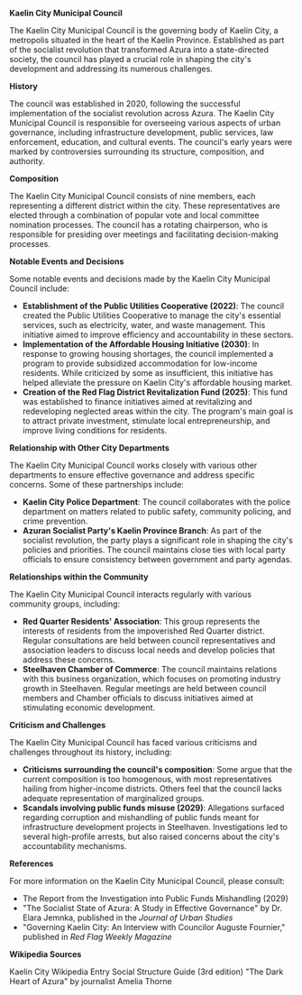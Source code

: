 **Kaelin City Municipal Council**

The Kaelin City Municipal Council is the governing body of Kaelin City, a metropolis situated in the heart of the Kaelin Province. Established as part of the socialist revolution that transformed Azura into a state-directed society, the council has played a crucial role in shaping the city's development and addressing its numerous challenges.

**History**

The council was established in 2020, following the successful implementation of the socialist revolution across Azura. The Kaelin City Municipal Council is responsible for overseeing various aspects of urban governance, including infrastructure development, public services, law enforcement, education, and cultural events. The council's early years were marked by controversies surrounding its structure, composition, and authority.

**Composition**

The Kaelin City Municipal Council consists of nine members, each representing a different district within the city. These representatives are elected through a combination of popular vote and local committee nomination processes. The council has a rotating chairperson, who is responsible for presiding over meetings and facilitating decision-making processes.

**Notable Events and Decisions**

Some notable events and decisions made by the Kaelin City Municipal Council include:

* **Establishment of the Public Utilities Cooperative (2022)**: The council created the Public Utilities Cooperative to manage the city's essential services, such as electricity, water, and waste management. This initiative aimed to improve efficiency and accountability in these sectors.
* **Implementation of the Affordable Housing Initiative (2030)**: In response to growing housing shortages, the council implemented a program to provide subsidized accommodation for low-income residents. While criticized by some as insufficient, this initiative has helped alleviate the pressure on Kaelin City's affordable housing market.
* **Creation of the Red Flag District Revitalization Fund (2025)**: This fund was established to finance initiatives aimed at revitalizing and redeveloping neglected areas within the city. The program's main goal is to attract private investment, stimulate local entrepreneurship, and improve living conditions for residents.

**Relationship with Other City Departments**

The Kaelin City Municipal Council works closely with various other departments to ensure effective governance and address specific concerns. Some of these partnerships include:

* **Kaelin City Police Department**: The council collaborates with the police department on matters related to public safety, community policing, and crime prevention.
* **Azuran Socialist Party's Kaelin Province Branch**: As part of the socialist revolution, the party plays a significant role in shaping the city's policies and priorities. The council maintains close ties with local party officials to ensure consistency between government and party agendas.

**Relationships within the Community**

The Kaelin City Municipal Council interacts regularly with various community groups, including:

* **Red Quarter Residents' Association**: This group represents the interests of residents from the impoverished Red Quarter district. Regular consultations are held between council representatives and association leaders to discuss local needs and develop policies that address these concerns.
* **Steelhaven Chamber of Commerce**: The council maintains relations with this business organization, which focuses on promoting industry growth in Steelhaven. Regular meetings are held between council members and Chamber officials to discuss initiatives aimed at stimulating economic development.

**Criticism and Challenges**

The Kaelin City Municipal Council has faced various criticisms and challenges throughout its history, including:

* **Criticisms surrounding the council's composition**: Some argue that the current composition is too homogenous, with most representatives hailing from higher-income districts. Others feel that the council lacks adequate representation of marginalized groups.
* **Scandals involving public funds misuse (2029)**: Allegations surfaced regarding corruption and mishandling of public funds meant for infrastructure development projects in Steelhaven. Investigations led to several high-profile arrests, but also raised concerns about the city's accountability mechanisms.

**References**

For more information on the Kaelin City Municipal Council, please consult:

* The Report from the Investigation into Public Funds Mishandling (2029)
* "The Socialist State of Azura: A Study in Effective Governance" by Dr. Elara Jemnka, published in the _Journal of Urban Studies_
* "Governing Kaelin City: An Interview with Councilor Auguste Fournier," published in _Red Flag Weekly Magazine_

**Wikipedia Sources**

Kaelin City Wikipedia Entry
Social Structure Guide (3rd edition)
"The Dark Heart of Azura" by journalist Amelia Thorne